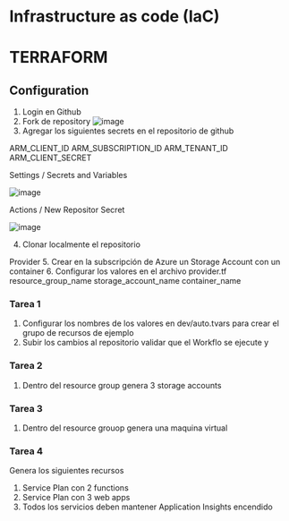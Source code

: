 # Infrastructure as code (IaC)
#
# TERRAFORM


## Configuration
1. Login en Github
2. Fork de repository
![image](https://github.com/Digital-Apps-Innovation-CSA/IaCIllumination/assets/62779771/20eb730a-e675-4803-8433-eb769700a66b)
3. Agregar los siguientes secrets en el repositorio de github
   
  ARM_CLIENT_ID 
  ARM_SUBSCRIPTION_ID
  ARM_TENANT_ID
  ARM_CLIENT_SECRET

  Settings / Secrets and Variables

   ![image](https://github.com/Digital-Apps-Innovation-CSA/IaCIllumination/assets/62779771/83435b99-4cad-49b6-9004-b720ee585d44)

 Actions / New Repositor Secret

 ![image](https://github.com/Digital-Apps-Innovation-CSA/IaCIllumination/assets/62779771/5924d11a-e554-47a1-a93e-81b1054fa3d4)

4. Clonar localmente el repositorio

Provider
5. Crear en la subscripción de Azure un Storage Account con un container
6. Configurar los valores en el archivo provider.tf
   resource_group_name
   storage_account_name
   container_name

### Tarea 1 
1. Configurar los nombres de los valores en dev/auto.tvars para crear el grupo de recursos de ejemplo
2. Subir los cambios al repositorio validar que el Workflo se ejecute y 

### Tarea 2
  1. Dentro del resource group genera 3 storage accounts

### Tarea 3
  1. Dentro del resource grouop genera una maquina virtual

### Tarea 4
Genera los siguientes recursos

1. Service Plan con 2 functions
2. Service Plan con 3 web apps
3. Todos los servicios deben mantener Application Insights encendido
